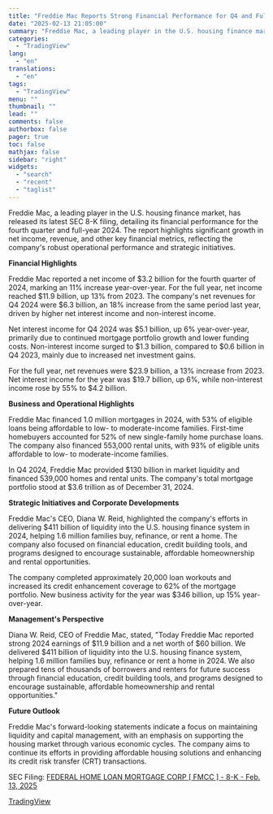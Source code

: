 ```yaml
---
title: "Freddie Mac Reports Strong Financial Performance for Q4 and Full-Year 2024"
date: "2025-02-13 21:05:00"
summary: "Freddie Mac, a leading player in the U.S. housing finance market, has released its latest SEC 8-K filing, detailing its financial performance for the fourth quarter and full-year 2024. The report highlights significant growth in net income, revenue, and other key financial metrics, reflecting the company's robust operational performance and..."
categories:
  - "TradingView"
lang:
  - "en"
translations:
  - "en"
tags:
  - "TradingView"
menu: ""
thumbnail: ""
lead: ""
comments: false
authorbox: false
pager: true
toc: false
mathjax: false
sidebar: "right"
widgets:
  - "search"
  - "recent"
  - "taglist"
---
```


Freddie Mac, a leading player in the U.S. housing finance market, has released its latest SEC 8-K filing, detailing its financial performance for the fourth quarter and full-year 2024. The report highlights significant growth in net income, revenue, and other key financial metrics, reflecting the company's robust operational performance and strategic initiatives.

**Financial Highlights**

Freddie Mac reported a net income of $3.2 billion for the fourth quarter of 2024, marking an 11% increase year-over-year. For the full year, net income reached $11.9 billion, up 13% from 2023. The company's net revenues for Q4 2024 were $6.3 billion, an 18% increase from the same period last year, driven by higher net interest income and non-interest income.

Net interest income for Q4 2024 was $5.1 billion, up 6% year-over-year, primarily due to continued mortgage portfolio growth and lower funding costs. Non-interest income surged to $1.3 billion, compared to $0.6 billion in Q4 2023, mainly due to increased net investment gains.

For the full year, net revenues were $23.9 billion, a 13% increase from 2023. Net interest income for the year was $19.7 billion, up 6%, while non-interest income rose by 55% to $4.2 billion.

**Business and Operational Highlights**

Freddie Mac financed 1.0 million mortgages in 2024, with 53% of eligible loans being affordable to low- to moderate-income families. First-time homebuyers accounted for 52% of new single-family home purchase loans. The company also financed 553,000 rental units, with 93% of eligible units affordable to low- to moderate-income families.

In Q4 2024, Freddie Mac provided $130 billion in market liquidity and financed 539,000 homes and rental units. The company's total mortgage portfolio stood at $3.6 trillion as of December 31, 2024.

**Strategic Initiatives and Corporate Developments**

Freddie Mac's CEO, Diana W. Reid, highlighted the company's efforts in delivering $411 billion of liquidity into the U.S. housing finance system in 2024, helping 1.6 million families buy, refinance, or rent a home. The company also focused on financial education, credit building tools, and programs designed to encourage sustainable, affordable homeownership and rental opportunities.

The company completed approximately 20,000 loan workouts and increased its credit enhancement coverage to 62% of the mortgage portfolio. New business activity for the year was $346 billion, up 15% year-over-year.

**Management's Perspective**

Diana W. Reid, CEO of Freddie Mac, stated, "Today Freddie Mac reported strong 2024 earnings of $11.9 billion and a net worth of $60 billion. We delivered $411 billion of liquidity into the U.S. housing finance system, helping 1.6 million families buy, refinance or rent a home in 2024. We also prepared tens of thousands of borrowers and renters for future success through financial education, credit building tools, and programs designed to encourage sustainable, affordable homeownership and rental opportunities."

**Future Outlook**

Freddie Mac's forward-looking statements indicate a focus on maintaining liquidity and capital management, with an emphasis on supporting the housing market through various economic cycles. The company aims to continue its efforts in providing affordable housing solutions and enhancing its credit risk transfer (CRT) transactions.

SEC Filing: [FEDERAL HOME LOAN MORTGAGE CORP [ FMCC ] - 8-K - Feb. 13, 2025](https://www.sec.gov/Archives/edgar/data/1026214/000102621425000041/fmcc-20250213.htm)

[TradingView](https://www.tradingview.com/news/tradingview:46f38cb95123b:0-freddie-mac-reports-strong-financial-performance-for-q4-and-full-year-2024/)
